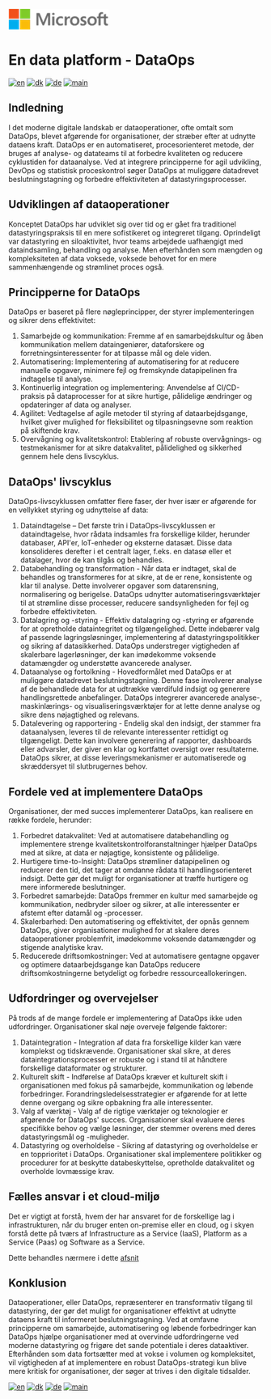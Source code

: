 ![microsoft](../images/microsoft.png)

# En data platform - DataOps

[![en](https://img.shields.io/badge/lang-en-red.svg)](DataOps.md)
[![dk](https://img.shields.io/badge/lang-da--dk-green.svg)](DataOps-da.md)
[![de](https://img.shields.io/badge/lang-de-yellow.svg)](DataOps-de.md)
[![main](https://img.shields.io/badge/main-document-blue.svg)](../../README.md)

## Indledning

I det moderne digitale landskab er dataoperationer, ofte omtalt som DataOps, blevet afgørende for organisationer, der stræber efter at udnytte dataens kraft. DataOps er en automatiseret, procesorienteret metode, der bruges af analyse- og datateams til at forbedre kvaliteten og reducere cyklustiden for dataanalyse. Ved at integrere principperne for agil udvikling, DevOps og statistisk proceskontrol søger DataOps at muliggøre datadrevet beslutningstagning og forbedre effektiviteten af datastyringsprocesser.

## Udviklingen af dataoperationer

Konceptet DataOps har udviklet sig over tid og er gået fra traditionel datastyringspraksis til en mere sofistikeret og integreret tilgang. Oprindeligt var datastyring en siloaktivitet, hvor teams arbejdede uafhængigt med dataindsamling, behandling og analyse. Men efterhånden som mængden og kompleksiteten af data voksede, voksede behovet for en mere sammenhængende og strømlinet proces også.

## Principperne for DataOps

DataOps er baseret på flere nøgleprincipper, der styrer implementeringen og sikrer dens effektivitet:

1) Samarbejde og kommunikation: Fremme af en samarbejdskultur og åben kommunikation mellem dataingeniører, dataforskere og forretningsinteressenter for at tilpasse mål og dele viden.
2) Automatisering: Implementering af automatisering for at reducere manuelle opgaver, minimere fejl og fremskynde datapipelinen fra indtagelse til analyse.
3) Kontinuerlig integration og implementering: Anvendelse af CI/CD-praksis på dataprocesser for at sikre hurtige, pålidelige ændringer og opdateringer af data og analyser.
4) Agilitet: Vedtagelse af agile metoder til styring af dataarbejdsgange, hvilket giver mulighed for fleksibilitet og tilpasningsevne som reaktion på skiftende krav.
5) Overvågning og kvalitetskontrol: Etablering af robuste overvågnings- og testmekanismer for at sikre datakvalitet, pålidelighed og sikkerhed gennem hele dens livscyklus.

## DataOps' livscyklus

DataOps-livscyklussen omfatter flere faser, der hver især er afgørende for en vellykket styring og udnyttelse af data:

1) Dataindtagelse – Det første trin i DataOps-livscyklussen er dataindtagelse, hvor rådata indsamles fra forskellige kilder, herunder databaser, API'er, IoT-enheder og eksterne datasæt. Disse data konsolideres derefter i et centralt lager, f.eks. en datasø eller et datalager, hvor de kan tilgås og behandles.
2) Databehandling og transformation - Når data er indtaget, skal de behandles og transformeres for at sikre, at de er rene, konsistente og klar til analyse. Dette involverer opgaver som datarensning, normalisering og berigelse. DataOps udnytter automatiseringsværktøjer til at strømline disse processer, reducere sandsynligheden for fejl og forbedre effektiviteten.
3) Datalagring og -styring - Effektiv datalagring og -styring er afgørende for at opretholde dataintegritet og tilgængelighed. Dette indebærer valg af passende lagringsløsninger, implementering af datastyringspolitikker og sikring af datasikkerhed. DataOps understreger vigtigheden af skalerbare lagerløsninger, der kan imødekomme voksende datamængder og understøtte avancerede analyser.
4) Dataanalyse og fortolkning - Hovedformålet med DataOps er at muliggøre datadrevet beslutningstagning. Denne fase involverer analyse af de behandlede data for at udtrække værdifuld indsigt og generere handlingsrettede anbefalinger. DataOps integrerer avancerede analyse-, maskinlærings- og visualiseringsværktøjer for at lette denne analyse og sikre dens nøjagtighed og relevans.
5) Datalevering og rapportering - Endelig skal den indsigt, der stammer fra dataanalysen, leveres til de relevante interessenter rettidigt og tilgængeligt. Dette kan involvere generering af rapporter, dashboards eller advarsler, der giver en klar og kortfattet oversigt over resultaterne. DataOps sikrer, at disse leveringsmekanismer er automatiserede og skræddersyet til slutbrugernes behov.

## Fordele ved at implementere DataOps

Organisationer, der med succes implementerer DataOps, kan realisere en række fordele, herunder:

1) Forbedret datakvalitet: Ved at automatisere databehandling og implementere strenge kvalitetskontrolforanstaltninger hjælper DataOps med at sikre, at data er nøjagtige, konsistente og pålidelige.
2) Hurtigere time-to-Insight: DataOps strømliner datapipelinen og reducerer den tid, det tager at omdanne rådata til handlingsorienteret indsigt. Dette gør det muligt for organisationer at træffe hurtigere og mere informerede beslutninger.
3) Forbedret samarbejde: DataOps fremmer en kultur med samarbejde og kommunikation, nedbryder siloer og sikrer, at alle interessenter er afstemt efter datamål og -processer.
4) Skalerbarhed: Den automatisering og effektivitet, der opnås gennem DataOps, giver organisationer mulighed for at skalere deres dataoperationer problemfrit, imødekomme voksende datamængder og stigende analytiske krav.
5) Reducerede driftsomkostninger: Ved at automatisere gentagne opgaver og optimere dataarbejdsgange kan DataOps reducere driftsomkostningerne betydeligt og forbedre ressourceallokeringen.

## Udfordringer og overvejelser

På trods af de mange fordele er implementering af DataOps ikke uden udfordringer. Organisationer skal nøje overveje følgende faktorer:

1) Dataintegration - Integration af data fra forskellige kilder kan være komplekst og tidskrævende. Organisationer skal sikre, at deres dataintegrationsprocesser er robuste og i stand til at håndtere forskellige dataformater og strukturer.
2) Kulturelt skift - Indførelse af DataOps kræver et kulturelt skift i organisationen med fokus på samarbejde, kommunikation og løbende forbedringer. Forandringsledelsesstrategier er afgørende for at lette denne overgang og sikre opbakning fra alle interessenter.
3) Valg af værktøj - Valg af de rigtige værktøjer og teknologier er afgørende for DataOps' succes. Organisationer skal evaluere deres specifikke behov og vælge løsninger, der stemmer overens med deres datastyringsmål og -muligheder.
4) Datastyring og overholdelse - Sikring af datastyring og overholdelse er en topprioritet i DataOps. Organisationer skal implementere politikker og procedurer for at beskytte databeskyttelse, opretholde datakvalitet og overholde lovmæssige krav.

## Fælles ansvar i et cloud-miljø

Det er vigtigt at forstå, hvem der har ansvaret for de forskellige lag i infrastrukturen, når du bruger enten on-premise eller en cloud, og i skyen forstå dette på tværs af Infrastructure as a Service (IaaS), Platform as a Service (Paas) og Software as a Service.

Dette behandles nærmere i dette [afsnit](Cloud-env.md)

## Konklusion

Dataoperationer, eller DataOps, repræsenterer en transformativ tilgang til datastyring, der gør det muligt for organisationer effektivt at udnytte dataens kraft til informeret beslutningstagning. Ved at omfavne principperne om samarbejde, automatisering og løbende forbedringer kan DataOps hjælpe organisationer med at overvinde udfordringerne ved moderne datastyring og frigøre det sande potentiale i deres dataaktiver. Efterhånden som data fortsætter med at vokse i volumen og kompleksitet, vil vigtigheden af at implementere en robust DataOps-strategi kun blive mere kritisk for organisationer, der søger at trives i den digitale tidsalder.

[![en](https://img.shields.io/badge/lang-en-red.svg)](DataOps.md)
[![dk](https://img.shields.io/badge/lang-da--dk-green.svg)](DataOps-da.md)
[![de](https://img.shields.io/badge/lang-de-yellow.svg)](DataOps-de.md)
[![main](https://img.shields.io/badge/main-document-blue.svg)](../../README.md)